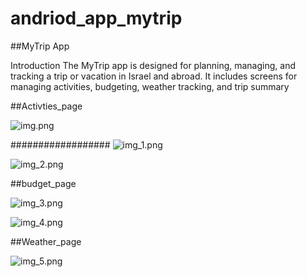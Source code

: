 # andriod_app_mytrip

##MyTrip App


Introduction
The MyTrip app is designed for planning, managing, and tracking a trip or vacation in Israel and abroad. It includes
screens for managing activities, budgeting, weather tracking, and trip summary


##Activties_page 

![img.png](img.png)


##################
![img_1.png](img_1.png)


![img_2.png](img_2.png)


##budget_page

![img_3.png](img_3.png)

![img_4.png](img_4.png)


##Weather_page

![img_5.png](img_5.png)